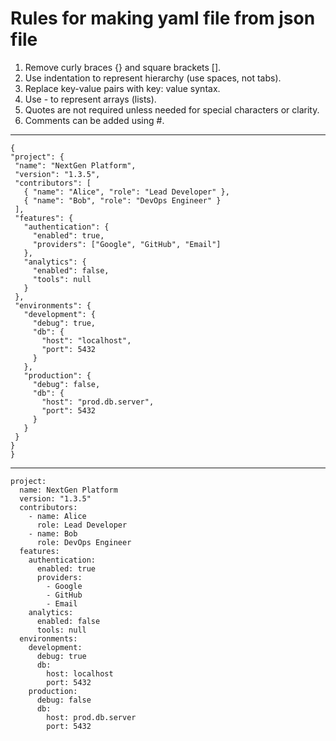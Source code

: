 # Rules for making yaml file from json file
1. Remove curly braces {} and square brackets [].
2. Use indentation to represent hierarchy (use spaces, not tabs).
3. Replace key-value pairs with key: value syntax.
4. Use - to represent arrays (lists).
5. Quotes are not required unless needed for special characters or clarity.
6. Comments can be added using #.
   
---
   ```
   {
  "project": {
    "name": "NextGen Platform",
    "version": "1.3.5",
    "contributors": [
      { "name": "Alice", "role": "Lead Developer" },
      { "name": "Bob", "role": "DevOps Engineer" }
    ],
    "features": {
      "authentication": {
        "enabled": true,
        "providers": ["Google", "GitHub", "Email"]
      },
      "analytics": {
        "enabled": false,
        "tools": null
      }
    },
    "environments": {
      "development": {
        "debug": true,
        "db": {
          "host": "localhost",
          "port": 5432
        }
      },
      "production": {
        "debug": false,
        "db": {
          "host": "prod.db.server",
          "port": 5432
        }
      }
    }
  }
}

   ```
   ---
```
project:
  name: NextGen Platform
  version: "1.3.5"
  contributors:
    - name: Alice
      role: Lead Developer
    - name: Bob
      role: DevOps Engineer
  features:
    authentication:
      enabled: true
      providers:
        - Google
        - GitHub
        - Email
    analytics:
      enabled: false
      tools: null
  environments:
    development:
      debug: true
      db:
        host: localhost
        port: 5432
    production:
      debug: false
      db:
        host: prod.db.server
        port: 5432

   ```